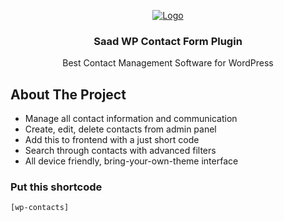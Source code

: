 <p align="center">
  <a href="https://emdplugins.com/plugins/wp-easy-contact-wordpress-plugin/">
    <img src="github/wp-contact-logo-300x45.png" alt="Logo">
  </a>

  <h3 align="center">Saad WP Contact Form Plugin</h3>

  <p align="center">
    Best Contact Management Software for WordPress 
     </p>
</p>

<!-- ABOUT THE PROJECT -->
## About The Project
 
<ul>
<li>Manage all contact information and communication  </li>
<li>Create, edit, delete contacts from admin panel</li>
<li>Add this to frontend with a just short code</li>
<li>Search through contacts with advanced filters</li> 
<li>All device friendly, bring-your-own-theme interface</li> 
</ul>

### Put this shortcode

```
[wp-contacts]
```
